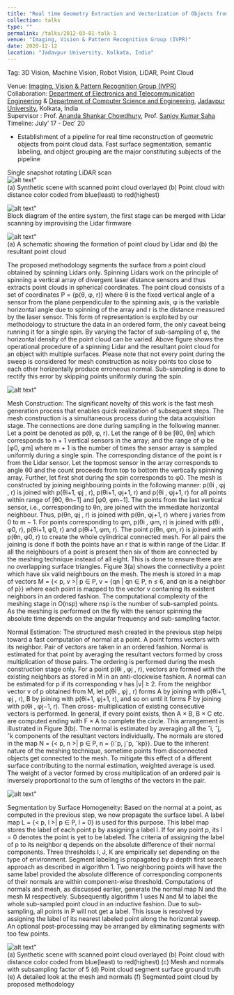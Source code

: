 ```yaml
---
title: "Real time Geometry Extraction and Vectorization of Objects from Point-Cloud Data"
collection: talks
type: ""
permalink: /talks/2012-03-01-talk-1
venue: "Imaging, Vision & Pattern Recognition Group (IVPR)"
date: 2020-12-12
location: "Jadavpur University, Kolkata, India"
---
```

Tag: 3D Vision, Machine Vision, Robot Vision, LiDAR, Point Cloud

  
Venue: [Imaging, Vision & Pattern Recognition Group (IVPR)](https://sites.google.com/site/ivprgroup/home-page-ivpr?authuser=0) <br/>
Collaboration: [Department of Electronics and Telecommunication Engineering](http://www.jaduniv.edu.in/view_department.php?deptid=84) & [Department of Computer Science and Engineering](http://www.jaduniv.edu.in/view_department.php?deptid=59), [Jadavpur University](http://www.jaduniv.edu.in/), Kolkata, India <br/>
Supervisor : Prof. [Ananda Shankar Chowdhury](https://sites.google.com/site/anandachowdhury/), Prof. [Sanjoy Kumar Saha](https://scholar.google.co.in/citations?user=MVooqJUAAAAJ&hl=en) <br/>
Timeline: July’ 17 - Dec’ 20 <br/>
 * Establishment of a pipeline for real time reconstruction of geometric objects from point cloud data. Fast surface segmentation, semantic labeling, and object grouping are the major constituting subjects of the pipeline

Single snapshot rotating LiDAR scan  
 ![alt text](https://github.com/jasorsi13/jasorsi.github.io/blob/master/paper_img/1.PNG?raw=true)" <br/>
 (a) Synthetic scene with scanned point cloud overlayed (b) Point cloud with distance color coded from blue(least) to red(highest)
  
 ![alt text](https://github.com/jasorsi13/jasorsi.github.io/blob/master/paper_img/2a.PNG?raw=true)" <br/>
Block diagram of the entire system, the first stage can be merged with Lidar scanning by improvising the Lidar firmware

 ![alt text](https://github.com/jasorsi13/jasorsi.github.io/blob/master/paper_img/3.PNG?raw=true)" <br/>
 (a) A schematic showing the formation of point cloud by Lidar and (b) the resultant point cloud
 
The proposed methodology segments the surface from a point cloud obtained by spinning Lidars only. Spinning Lidars work on the principle of spinning a vertical array of divergent laser distance sensors and thus extracts point clouds in spherical coordinates. The point cloud consists of a set of coordinates P = {p(θ, φ, r)} where θ is the fixed vertical angle of a sensor from the plane perpendicular to the spinning axis, φ is the variable horizontal angle due to spinning of the array and r is the distance measured by the laser sensor. This form of representation is exploited by our methodology to structure the data in an ordered form, the only caveat being running it for a single spin. By varying the factor of sub-sampling of φ, the horizontal density of the point cloud can be varied. Above figure shows the operational procedure of a spinning Lidar and the resultant point cloud for an object with multiple surfaces. Please note that not every point during the sweep is considered for mesh construction as noisy points too close to each other horizontally produce erroneous normal. Sub-sampling is done to rectify this error by skipping points uniformly during the spin.

 ![alt text](https://github.com/jasorsi13/jasorsi.github.io/blob/master/paper_img/4.PNG?raw=true)" <br/>
 
 Mesh Construction: The significant novelty of this work is the fast mesh generation process that enables quick realization of subsequent steps. The mesh construction is a simultaneous process during the data acquisition stage. The connections are done during sampling in the following manner. Let a point be denoted as p(θ, φ, r). Let the range of θ be [θ0, θn] which corresponds to n + 1 vertical sensors in the array; and the range of φ be [φ0, φm] where m + 1 is the number of times the sensor array is sampled uniformly during a single spin. The corresponding distance of the point is r from the Lidar sensor. Let the topmost sensor in the array corresponds to angle θ0 and the count proceeds from top to bottom the vertically spinning array. Further, let first shot during the spin corresponds to φ0. The mesh is constructed by joining neighbouring points in the following manner: p(θi , φj , r) is joined with p(θi+1, φj , r), p(θi+1, φj+1, r) and p(θi , φj+1, r) for all points within range of [θ0, θn−1] and [φ0, φm−1]. The points from the last vertical sensor, i.e., corresponding to θn, are joined with the immediate horizontal neighbour. Thus, p(θn, φj , r) is joined with p(θn, φj+1, r) where j varies from 0 to m − 1. For points corresponding to φm, p(θi , φm, r) is joined with p(θi , φ0, r), p(θi+1, φ0, r) and p(θi+1, φm, r). The point p(θn, φm, r) is joined with p(θn, φ0, r) to create the whole cylindrical connected mesh. For all pairs the joining is done if both the points have an r that is within range of the Lidar. If all the neighbours of a point is present then six of them are connected by the meshing technique instead of all eight. This is done to ensure there are no overlapping surface triangles. Figure 3(a) shows the connectivity a point which have six valid neighbours on the mesh. The mesh is stored in a map of vectors M = {< p, v >| p ∈ P, v = {qn | qn ∈ P, n ≤ 6, and qn is a neighbor of p}} where each point is mapped to the vector v containing its existent neighbors in an ordered fashion. The computational complexity of the meshing stage in O(nsp) where nsp is the number of sub-sampled points. As the meshing is performed on the fly with the sensor spinning the absolute time depends on the angular frequency and sub-sampling factor.

Normal Estimation: The structured mesh created in the previous step helps toward a fast computation of normal at a point. A point forms vectors with its neighbor. Pair of vectors are taken in an ordered fashion. Normal is estimated for that point by averaging the resultant vectors formed by cross multiplication of those pairs. The ordering is performed during the mesh construction stage only. For a point p(θi , φj , r), vectors are formed with the existing neighbors as stored in M in an anti-clockwise fashion. A normal can be estimated for p if its corresponding v has |v| ≥ 2. From the neighbor vector v of p obtained from M, let p(θi , φj , r) forms A by joining with p(θi+1, φj , r), B by joining with p(θi+1, φj+1, r), and so on until it forms F by joining with p(θi , φj−1, r). Then cross- multiplication of existing consecutive vectors is performed. In general, if every point exists, then A × B, B × C etc. are computed ending with F × A to complete the circle. This arrangement is illustrated in Figure 3(b). The normal is estimated by averaging all the ˆi, ˆj, ˆk components of the resultant vectors individually. The normals are stored in the map N = {< p, n >| p ∈ P, n = {iˆp, jˆp, ˆkp}}. Due to the inherent nature of the meshing technique, sometime points from disconnected objects get connected to the mesh. To mitigate this effect of a different surface contributing to the normal estimation, weighted average is used. The weight of a vector formed by cross multiplication of an ordered pair is inversely proportional to the sum of lengths of the vectors in the pair.

 ![alt text](https://github.com/jasorsi13/jasorsi.github.io/blob/master/paper_img/5.PNG?raw=true)" <br/>
 
 Segmentation by Surface Homogeneity: Based on the normal at a point, as computed in the previous step, we now propagate the surface label. A label map L = {< p, l >| p ∈ P, l = 0} is used for this purpose. This label map stores the label of each point p by assigning a label l. If for any point p, its l = 0 denotes the point is yet to be labeled. The criteria of assigning the label of p to its neighbor q depends on the absolute difference of their normal components. Three thresholds I, J, K are empirically set depending on the type of environment. Segment labeling is propagated by a depth first search approach as described in algorithm 1. Two neighboring points will have the same label provided the absolute difference of corresponding components of their normals are within component-wise threshold. Computations of normals and mesh, as discussed earlier, generate the normal map N and the mesh M respectively. Subsequently algorithm 1 uses N and M to label the whole sub-sampled point cloud in an inductive fashion. Due to sub-sampling, all points in P will not get a label. This issue is resolved by assigning the label of its nearest labeled point along the horizontal sweep. An optional post-processing may be arranged by eliminating segments with too few points. 

 ![alt text](https://github.com/jasorsi13/jasorsi.github.io/blob/master/paper_img/6.PNG?raw=true)" <br/>
 (a) Synthetic scene with scanned point cloud overlayed (b) Point cloud with distance color coded from blue(least) to red(highest) (c) Mesh and normals with subsampling factor of 5 (d) Point cloud segment surface ground truth (e) A detailed look at the mesh and normals (f) Segmented point cloud by proposed methodology
 
 





 
